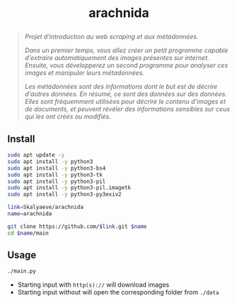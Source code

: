 # <p align="center">arachnida</p>
> *Projet d'introduction au web scraping et aux métadonnées.*
>
> *Dans un premier temps, vous allez créer un petit programme capable d'extraire automatiquement des images présentes sur internet. Ensuite, vous développerez un second programme pour analyser ces images et manipuler leurs métadonnées.*
>
> *Les métadonnées sont des informations dont le but est de décrire d'autres données. En résumé, ce sont des données sur des données. Elles sont fréquemment utilisées pour décrire le contenu d'images et de documents, et peuvent révéler des informations sensibles sur ceux qui les ont créés ou modifiés.*

## Install
```bash
sudo apt update -y
sudo apt install -y python3
sudo apt install -y python3-bs4
sudo apt install -y python3-tk
sudo apt install -y python3-pil
sudo apt install -y python3-pil.imagetk
sudo apt install -y python3-py3exiv2
```
```bash
link=Skalyaeve/arachnida
name=arachnida

git clone https://github.com/$link.git $name
cd $name/main
```

## Usage
```bash
./main.py
```
- Starting input with `http(s)://` will download images
- Starting input without will open the corresponding folder from `./data`

